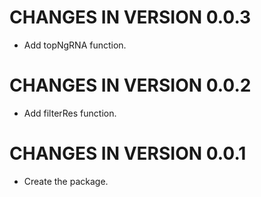 # CHANGES IN VERSION 0.0.3

* Add topNgRNA function.

# CHANGES IN VERSION 0.0.2

* Add filterRes function.

# CHANGES IN VERSION 0.0.1

* Create the package.
